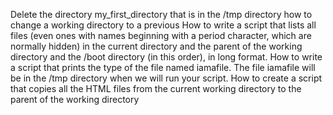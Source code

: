 Delete the directory my_first_directory that is in the /tmp directory
how to change a working directory to a previous
How to write a script that lists all files (even ones with names beginning with a period character, which are normally hidden) in the current directory and the parent of the working directory and the /boot directory (in this order), in long format.
How to write a script that prints the type of the file named iamafile. The file iamafile will be in the /tmp directory when we will run your script.
How to create a script that copies all the HTML files from the current working directory to the parent of the working directory
